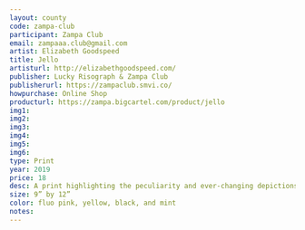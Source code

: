 ```yaml
---
layout: county 
code: zampa-club
participant: Zampa Club
email: zampaaa.club@gmail.com
artist: Elizabeth Goodspeed 
title: Jello
artisturl: http://elizabethgoodspeed.com/
publisher: Lucky Risograph & Zampa Club
publisherurl: https://zampaclub.smvi.co/
howpurchase: Online Shop
producturl: https://zampa.bigcartel.com/product/jello
img1: 
img2: 
img3: 
img4: 
img5: 
img6: 
type: Print
year: 2019
price: 18
desc: A print highlighting the peculiarity and ever-changing depictions of jello in media and advertising across its 100+ year history. Compiled from archival materials collected and scanned by Elizabeth Goodspeed. Printed in collaboration with Lucky Risograph and Zampa Club.
size: 9” by 12”
color: fluo pink, yellow, black, and mint
notes: 
---
```

